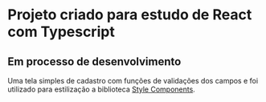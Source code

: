 # Projeto criado para estudo de React com Typescript

## Em processo de desenvolvimento

Uma tela simples de cadastro com funções de validações dos campos e foi utilizado para estilização a biblioteca [Style Components](https://styled-components.com/docs).
